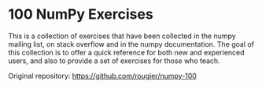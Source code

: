 # 100 NumPy Exercises

This is a collection of exercises that have been collected in the numpy mailing list, on stack overflow and in the numpy documentation. The goal of this collection is to offer a quick reference for both new and experienced users, and also to provide a set of exercises for those who teach.

Original repository: https://github.com/rougier/numpy-100

